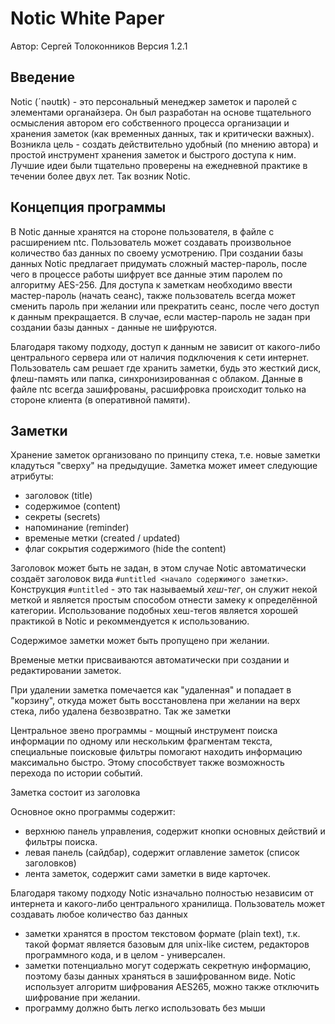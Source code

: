 Notic White Paper
=================

Автор: Сергей Толоконников
Версия 1.2.1

Введение
--------

Notic (ˊnəυtɪk) - это персональный менеджер заметок и паролей c
элементами органайзера. Он был разработан на основе тщательного
осмысления автором его собственного процесса организации и хранения
заметок (как временных данных, так и критически важных). Возникла
цель - создать действительно удобный (по мнению автора) и простой
инструмент хранения заметок и быстрого доступа к ним. Лучшие идеи были
тщательно проверены на ежедневной практике в течении более двух лет.
Так возник Notic.

Концепция программы
-------------------

В Notic данные хранятся на стороне пользователя, в файле с расширением
ntc. Пользователь может создавать произвольное количество баз данных
по своему усмотрению. При создании базы данных Notic предлагает
придумать сложный мастер-пароль, после чего в процессе работы шифрует
все данные этим паролем по алгоритму AES-256. Для доступа к заметкам
необходимо ввести мастер-пароль (начать сеанс), также пользователь
всегда может сменить пароль при желании или прекратить сеанс, после
чего доступ к данным прекращается. В случае, если мастер-пароль не
задан при создании базы данных - данные не шифруются.

Благодаря такому подходу, доступ к данным не зависит от какого-либо
центрального сервера или от наличия подключения к сети интернет.
Пользователь сам решает где хранить заметки, будь это жесткий диск,
флеш-память или папка, синхронизированная с облаком. Данные в файле ntc
всегда зашифрованы, расшифровка происходит только на стороне клиента
(в оперативной памяти).

Заметки
-------

Хранение заметок организовано по принципу стека, т.е. новые заметки
кладуться "сверху" на предыдущие. Заметка может имеет следующие
атрибуты:

- заголовок (title)
- содержимое (content)
- секреты (secrets)
- напоминание (reminder)
- временые метки (created / updated)
- флаг сокрытия содержимого (hide the content)

Заголовок может быть не задан, в этом случае Notic автоматически
создаёт заголовок вида `#untitled <начало содержимого заметки>`.
Конструкция `#untitled` - это так называемый *хеш-тег*, он служит
некой меткой и является простым способом отнести замеку к определённой
категории. Использование подобных хеш-тегов является хорошей практикой
в Notic и рекоммендуется к использованию.

Содержимое заметки может быть пропущено при желании.

Временые метки присваиваются автоматически при создании и
редактировании заметок.

При удалении заметка помечается как "удаленная" и попадает в "корзину",
откуда может быть восстановлена при желании на верх стека, либо удалена
безвозвратно. Так же заметки

Центральное звено программы -
мощный инструмент поиска информации по одному или нескольким фрагментам
текста, специальные поисковые фильтры помогают находить информацию
максимально быстро. Этому способствует также возможность перехода по
истории событий.








 Заметка состоит из
заголовка

Основное окно программы содержит:
- верхнюю панель управления, содержит кнопки основных действий и фильтры поиска.
- левая панель (сайдбар), содержит оглавление заметок (список заголовков)
- лента заметок, содержит сами заметки в виде карточек.


Благодаря такому подходу Notic изначально полностью независим от интернета и какого-либо центрального хранилища.
Пользователь может создавать любое количество баз данных
- заметки хранятся в простом текстовом формате (plain text), т.к. такой формат является базовым для unix-like
  систем, редакторов программного кода, и в целом - универсален.
- заметки потенциально могут содержать секретную информацию, поэтому базы данных храняться в зашифрованном виде.
  Notic использует алгоритм шифрования AES265, можно также отключить шифрование при желании.
- программу должно быть легко использовать без мыши